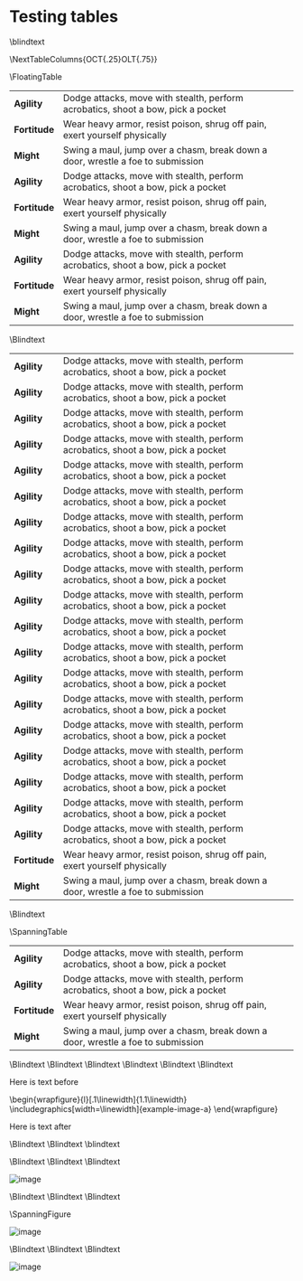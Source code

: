 # Testing tables

\blindtext

\NextTableColumns{OCT{.25}OLT{.75}}

\FloatingTable

|||
|---------|-----------------|
| **Agility** | Dodge attacks, move with stealth, perform acrobatics, shoot a bow, pick a pocket |
| **Fortitude** | Wear heavy armor, resist poison, shrug off pain, exert yourself physically |
| **Might** | Swing a maul, jump over a chasm, break down a door, wrestle a foe to submission |
| **Agility** | Dodge attacks, move with stealth, perform acrobatics, shoot a bow, pick a pocket |
| **Fortitude** | Wear heavy armor, resist poison, shrug off pain, exert yourself physically |
| **Might** | Swing a maul, jump over a chasm, break down a door, wrestle a foe to submission |
| **Agility** | Dodge attacks, move with stealth, perform acrobatics, shoot a bow, pick a pocket |
| **Fortitude** | Wear heavy armor, resist poison, shrug off pain, exert yourself physically |
| **Might** | Swing a maul, jump over a chasm, break down a door, wrestle a foe to submission |

\Blindtext

|||
|---------|-----------------|
| **Agility** | Dodge attacks, move with stealth, perform acrobatics, shoot a bow, pick a pocket |
| **Agility** | Dodge attacks, move with stealth, perform acrobatics, shoot a bow, pick a pocket |
| **Agility** | Dodge attacks, move with stealth, perform acrobatics, shoot a bow, pick a pocket |
| **Agility** | Dodge attacks, move with stealth, perform acrobatics, shoot a bow, pick a pocket |
| **Agility** | Dodge attacks, move with stealth, perform acrobatics, shoot a bow, pick a pocket |
| **Agility** | Dodge attacks, move with stealth, perform acrobatics, shoot a bow, pick a pocket |
| **Agility** | Dodge attacks, move with stealth, perform acrobatics, shoot a bow, pick a pocket |
| **Agility** | Dodge attacks, move with stealth, perform acrobatics, shoot a bow, pick a pocket |
| **Agility** | Dodge attacks, move with stealth, perform acrobatics, shoot a bow, pick a pocket |
| **Agility** | Dodge attacks, move with stealth, perform acrobatics, shoot a bow, pick a pocket |
| **Agility** | Dodge attacks, move with stealth, perform acrobatics, shoot a bow, pick a pocket |
| **Agility** | Dodge attacks, move with stealth, perform acrobatics, shoot a bow, pick a pocket |
| **Agility** | Dodge attacks, move with stealth, perform acrobatics, shoot a bow, pick a pocket |
| **Agility** | Dodge attacks, move with stealth, perform acrobatics, shoot a bow, pick a pocket |
| **Agility** | Dodge attacks, move with stealth, perform acrobatics, shoot a bow, pick a pocket |
| **Agility** | Dodge attacks, move with stealth, perform acrobatics, shoot a bow, pick a pocket |
| **Agility** | Dodge attacks, move with stealth, perform acrobatics, shoot a bow, pick a pocket |
| **Agility** | Dodge attacks, move with stealth, perform acrobatics, shoot a bow, pick a pocket |
| **Agility** | Dodge attacks, move with stealth, perform acrobatics, shoot a bow, pick a pocket |
| **Fortitude** | Wear heavy armor, resist poison, shrug off pain, exert yourself physically |
| **Might** | Swing a maul, jump over a chasm, break down a door, wrestle a foe to submission |

\Blindtext

\SpanningTable

|||
|---------|-----------------|
| **Agility** | Dodge attacks, move with stealth, perform acrobatics, shoot a bow, pick a pocket |
| **Agility** | Dodge attacks, move with stealth, perform acrobatics, shoot a bow, pick a pocket |
| **Fortitude** | Wear heavy armor, resist poison, shrug off pain, exert yourself physically |
| **Might** | Swing a maul, jump over a chasm, break down a door, wrestle a foe to submission |

\Blindtext
\Blindtext
\Blindtext
\Blindtext
\Blindtext
\Blindtext

Here is text before

\begin{wrapfigure}{l}[.1\linewidth]{1.1\linewidth}
\includegraphics[width=\linewidth]{example-image-a}
\end{wrapfigure}

Here is text after

\Blindtext
\Blindtext
\blindtext


\Blindtext
\Blindtext
\Blindtext

![image](example-image-a)


\Blindtext
\Blindtext
\Blindtext

\SpanningFigure

![image](example-image-a)


\Blindtext
\Blindtext
\Blindtext

![image](example-image-a)


